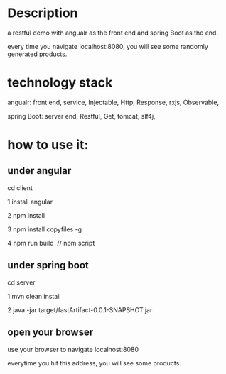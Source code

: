 # Description

a restful demo with angualr as the front end and spring Boot as the end.

every time you navigate localhost:8080, you will see some randomly generated products.

# technology stack
angualr: front end, service, Injectable,  Http, Response, rxjs, Observable,

spring Boot: server end, Restful, Get, tomcat, slf4j, 


# how to use it:

## under angular

cd client

1 install angular

2 npm install

3 npm install copyfiles -g

4 npm run build  // npm script

## under spring boot

cd server

1 mvn clean install

2 java -jar target/fastArtifact-0.0.1-SNAPSHOT.jar 


## open your browser

use your browser to navigate localhost:8080

everytime you hit this address, you will see some products.

